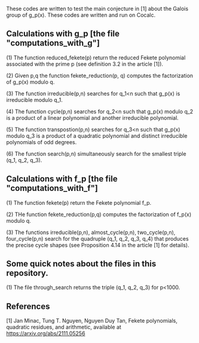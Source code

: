 These codes are written to test the main conjecture in [1] about the Galois group of g_p(x). These codes are written and run on Cocalc. 


## Calculations with g_p  [the file "computations_with_g"] 

(1) The function reduced_fekete(p) return the reduced Fekete polynomial associated with the prime p (see definition 3.2 in the article [1]). 

(2) Given p,q the function fekete_reduction(p, q) computes the factorization of g_p(x) modulo q. 

(3) The function irreducible(p,n) searches for q_1<n such that g_p(x) is irreducible modulo q_1. 

(4) The function cycle(p,n) searches for q_2<n such that g_p(x) modulo q_2 is a product of a linear polynomial and another irreducible polynomial. 

(5) The function transpostion(p,n) searches for q_3<n such that g_p(x) modulo q_3 is a product of a quadratic polynomial and distinct irreducible polynomials of odd degrees. 

(6) The function search(p,n) simultaneously search for the smallest triple (q_1, q_2, q_3).

## Calculations with f_p [the file "computations_with_f"] 

(1) The function fekete(p) return the Fekete polynomial f_p. 

(2) THe function fekete_reduction(p,q) computes the factorization of f_p(x) modulo q. 

(3) The functions irreducible(p,n), almost_cycle(p,n), two_cycle(p,n), four_cycle(p,n) search for the quadruple (q_1, q_2, q_3, q_4) that produces the precise cycle shapes (see Proposition 4.14 in the article [1] for details). 


## Some quick notes about the files in this repository.

(1) The file through_search returns the triple (q_1, q_2, q_3) for p<1000.

## References 

[1] Jan Minac, Tung T. Nguyen, Nguyen Duy Tan, Fekete polynomials, quadratic residues, and arithmetic, available at https://arxiv.org/abs/2111.05256

 
